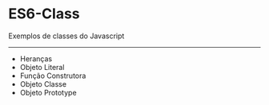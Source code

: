 # ES6-Class
Exemplos de classes do Javascript
<hr>

<ul>
  <li>Heranças</li>
  <li>Objeto Literal</li>
  <li>Função Construtora</li>
  <li>Objeto Classe</li>
  <li>Objeto Prototype</li>
</ul>
